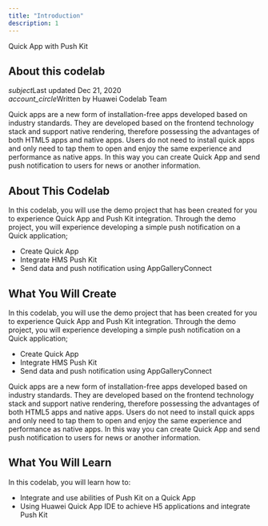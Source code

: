 ```yaml
---
title: "Introduction"
description: 1
---
```


<huawei-codelab-about codelab-title="Quick App with Push Kit" last-updated="2020-12-23T13:20:13-07:00" authors="Huawei Codelab Team">

<div class="codelab-title">
<div class="token">Quick App with Push Kit</div></div>
<div class="about-card">
<h2 class="title">About this codelab</h2>
<div class="last-updated"><i class="material-icons">subject</i>Last updated Dec 21, 2020</div>
<div class="authors"><i class="material-icons">account_circle</i>Written by Huawei Codelab Team</div></div>
</huawei-codelab-about>

<script src="/assets/clipboard.min.js"></script>
<script src="/assets/copy.js"></script>

Quick apps are a new form of installation-free apps developed based on industry standards. They are developed based on the frontend technology stack and support native rendering, therefore possessing the advantages of both HTML5 apps and native apps. Users do not need to install quick apps and only need to tap them to open and enjoy the same experience and performance as native apps. In this way you can create Quick App and send push notification to users for news or another information.

## About This Codelab

In this codelab, you will use the demo project that has been created for you to experience Quick App and Push Kit integration. Through the demo project, you will experience developing a simple push notification on a Quick application;

* Create Quick App
* Integrate HMS Push Kit
* Send data and push notification using AppGalleryConnect

## What You Will Create

In this codelab, you will use the demo project that has been created for you to experience Quick App and Push Kit integration. Through the demo project, you will experience developing a simple push notification on a Quick application;

* Create Quick App
* Integrate HMS Push Kit
* Send data and push notification using AppGalleryConnect

Quick apps are a new form of installation-free apps developed based on industry standards. They are developed based on the frontend technology stack and support native rendering, therefore possessing the advantages of both HTML5 apps and native apps. Users do not need to install quick apps and only need to tap them to open and enjoy the same experience and performance as native apps. In this way you can create Quick App and send push notification to users for news or another information.

## What You Will Learn

In this codelab, you will learn how to:

* Integrate and use abilities of Push Kit on a Quick App
* Using Huawei Quick App IDE to achieve H5 applications and integrate Push Kit

